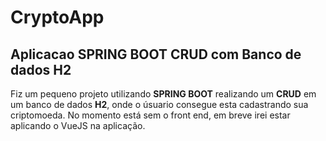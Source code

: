 # CryptoApp

## Aplicacao SPRING BOOT CRUD com Banco de dados H2

Fiz um pequeno projeto utilizando **SPRING BOOT** realizando um **CRUD** em um banco de dados **H2**, onde o úsuario consegue esta cadastrando sua criptomoeda.
No momento está sem o front end, em breve irei estar aplicando o VueJS na aplicação.
